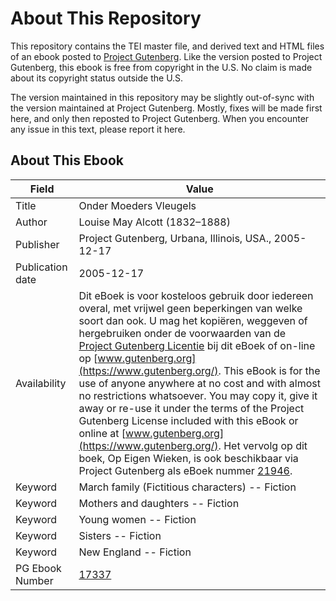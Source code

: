 # About This Repository

This repository contains the TEI master file, and derived text and HTML files of an ebook posted to [Project Gutenberg](https://www.gutenberg.org/). Like the version posted to Project Gutenberg, this ebook is free from copyright in the U.S. No claim is made about its copyright status outside the U.S.

The version maintained in this repository may be slightly out-of-sync with the version maintained at Project Gutenberg. Mostly, fixes will be made first here, and only then reposted to Project Gutenberg. When you encounter any issue in this text, please report it here.

## About This Ebook

| Field | Value |
| ----- | ----- |
| Title | Onder Moeders Vleugels |
| Author | Louise May Alcott (1832–1888) |
| Publisher | Project Gutenberg, Urbana, Illinois, USA., 2005-12-17 |
| Publication date | 2005-12-17 |
| Availability | Dit eBoek is voor kosteloos gebruik door iedereen overal, met vrijwel geen beperkingen van welke soort dan ook. U mag het kopiëren, weggeven of hergebruiken onder de voorwaarden van de [Project Gutenberg Licentie](https://www.gutenberg.org/license) bij dit eBoek of on-line op [www.gutenberg.org](https://www.gutenberg.org/). This eBook is for the use of anyone anywhere at no cost and with almost no restrictions whatsoever. You may copy it, give it away or re-use it under the terms of the Project Gutenberg License included with this eBook or online at [www.gutenberg.org](https://www.gutenberg.org/). Het vervolg op dit boek, Op Eigen Wieken, is ook beschikbaar via Project Gutenberg als eBoek nummer [21946](pg:21946). |
| Keyword | March family (Fictitious characters) -- Fiction |
| Keyword | Mothers and daughters -- Fiction |
| Keyword | Young women -- Fiction |
| Keyword | Sisters -- Fiction |
| Keyword | New England -- Fiction |
| PG Ebook Number | [17337](https://www.gutenberg.org/ebooks/17337) |

